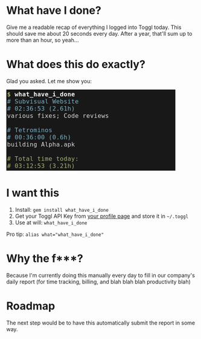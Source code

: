 # What have I done?

Give me a readable recap of everything I logged into Toggl today.
This should save me about 20 seconds every day. After a year, that'll sum up to more than an hour, so yeah...

# What does this do exactly?

Glad you asked. Let me show you:

![terminal screenshot](screenshot.png)

# I want this

1. Install: `gem install what_have_i_done`
2. Get your Toggl API Key from [your profile page](https://www.toggl.com/app/profile) and store it in `~/.toggl`
3. Use at will: `what_have_i_done`

Pro tip: `alias what="what_have_i_done"`

# Why the f***?

Because I'm currently doing this manually every day to fill in our company's daily report (for time tracking, billing, and blah blah <corporate giberish> blah productivity blah)

# Roadmap

The next step would be to have this automatically submit the report in some way.
